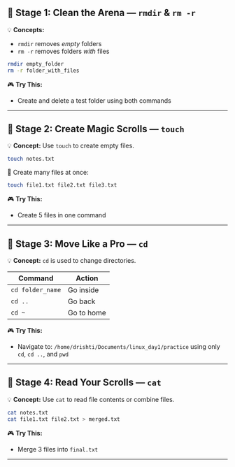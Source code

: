 
## 🧹 **Stage 1: Clean the Arena — `rmdir` & `rm -r`**

💡 **Concepts:**

* `rmdir` removes *empty* folders
* `rm -r` removes folders *with* files

```bash
rmdir empty_folder
rm -r folder_with_files
```

🎮 **Try This:**

* Create and delete a test folder using both commands

---

## 📝 **Stage 2: Create Magic Scrolls — `touch`**

💡 **Concept:**
Use `touch` to create empty files.

```bash
touch notes.txt
```

💬 Create many files at once:

```bash
touch file1.txt file2.txt file3.txt
```

🎮 **Try This:**

* Create 5 files in one command

---

## 🚪 **Stage 3: Move Like a Pro — `cd`**

💡 **Concept:**
`cd` is used to change directories.

| Command          | Action     |
| ---------------- | ---------- |
| `cd folder_name` | Go inside  |
| `cd ..`          | Go back    |
| `cd ~`           | Go to home |

🎮 **Try This:**

* Navigate to:
  `/home/drishti/Documents/linux_day1/practice`
  using only `cd`, `cd ..`, and `pwd`

---

## 📜 **Stage 4: Read Your Scrolls — `cat`**

💡 **Concept:**
Use `cat` to read file contents or combine files.

```bash
cat notes.txt
cat file1.txt file2.txt > merged.txt
```

🎮 **Try This:**

* Merge 3 files into `final.txt`

---